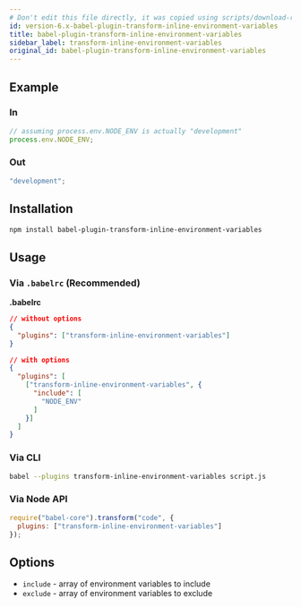 ```yaml
---
# Don't edit this file directly, it was copied using scripts/download-readmes.js: 
id: version-6.x-babel-plugin-transform-inline-environment-variables
title: babel-plugin-transform-inline-environment-variables
sidebar_label: transform-inline-environment-variables
original_id: babel-plugin-transform-inline-environment-variables
---
```


## Example

### In

```js
// assuming process.env.NODE_ENV is actually "development"
process.env.NODE_ENV;
```

### Out

```js
"development";
```

## Installation

```sh
npm install babel-plugin-transform-inline-environment-variables
```

## Usage

### Via `.babelrc` (Recommended)

**.babelrc**

```json
// without options
{
  "plugins": ["transform-inline-environment-variables"]
}

// with options
{
  "plugins": [
    ["transform-inline-environment-variables", {
      "include": [
        "NODE_ENV"
      ]
    }]
  ]
}
```

### Via CLI

```sh
babel --plugins transform-inline-environment-variables script.js
```

### Via Node API

```javascript
require("babel-core").transform("code", {
  plugins: ["transform-inline-environment-variables"]
});
```

## Options

+ `include` - array of environment variables to include
+ `exclude` - array of environment variables to exclude

